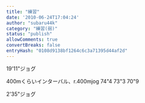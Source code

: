```yaml
---
title: "練習"
date: '2010-06-24T17:04:24'
author: "subaru44k"
category: "練習(弱)"
status: "publish"
allowComments: true
convertBreaks: false
entryHash: "0108d9138bf1264c6c3a71395d44af2d"
---
```

19'11"ジョグ

400mくらいインターバル、r.400mjog
74"4
73"3
70"9

2'35"ジョグ
